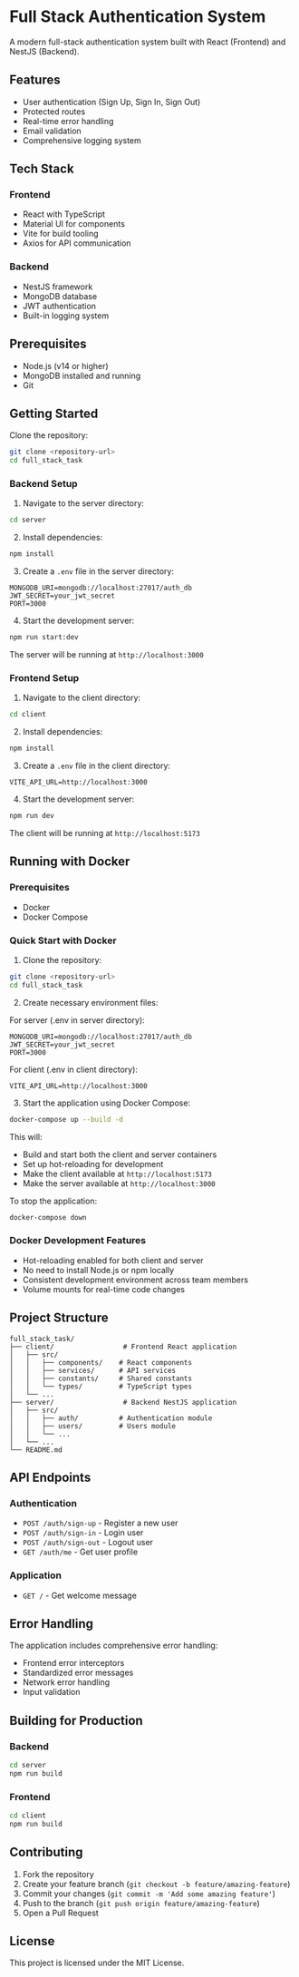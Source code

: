# Full Stack Authentication System

A modern full-stack authentication system built with React (Frontend) and NestJS (Backend).

## Features

- User authentication (Sign Up, Sign In, Sign Out)
- Protected routes
- Real-time error handling
- Email validation
- Comprehensive logging system

## Tech Stack

### Frontend
- React with TypeScript
- Material UI for components
- Vite for build tooling
- Axios for API communication

### Backend
- NestJS framework
- MongoDB database
- JWT authentication
- Built-in logging system

## Prerequisites

- Node.js (v14 or higher)
- MongoDB installed and running
- Git

## Getting Started

Clone the repository:
```bash
git clone <repository-url>
cd full_stack_task
```

### Backend Setup

1. Navigate to the server directory:
```bash
cd server
```

2. Install dependencies:
```bash
npm install
```

3. Create a `.env` file in the server directory:
```
MONGODB_URI=mongodb://localhost:27017/auth_db
JWT_SECRET=your_jwt_secret
PORT=3000
```

4. Start the development server:
```bash
npm run start:dev
```

The server will be running at `http://localhost:3000`

### Frontend Setup

1. Navigate to the client directory:
```bash
cd client
```

2. Install dependencies:
```bash
npm install
```

3. Create a `.env` file in the client directory:
```
VITE_API_URL=http://localhost:3000
```

4. Start the development server:
```bash
npm run dev
```

The client will be running at `http://localhost:5173`

## Running with Docker

### Prerequisites
- Docker
- Docker Compose

### Quick Start with Docker

1. Clone the repository:
```bash
git clone <repository-url>
cd full_stack_task
```

2. Create necessary environment files:

For server (.env in server directory):
```
MONGODB_URI=mongodb://localhost:27017/auth_db
JWT_SECRET=your_jwt_secret
PORT=3000
```

For client (.env in client directory):
```
VITE_API_URL=http://localhost:3000
```

3. Start the application using Docker Compose:
```bash
docker-compose up --build -d
```

This will:
- Build and start both the client and server containers
- Set up hot-reloading for development
- Make the client available at `http://localhost:5173`
- Make the server available at `http://localhost:3000`

To stop the application:
```bash
docker-compose down
```

### Docker Development Features
- Hot-reloading enabled for both client and server
- No need to install Node.js or npm locally
- Consistent development environment across team members
- Volume mounts for real-time code changes

## Project Structure

```
full_stack_task/
├── client/                 # Frontend React application
│   ├── src/
│   │   ├── components/    # React components
│   │   ├── services/      # API services
│   │   ├── constants/     # Shared constants
│   │   └── types/         # TypeScript types
│   └── ...
├── server/                 # Backend NestJS application
│   ├── src/
│   │   ├── auth/          # Authentication module
│   │   ├── users/         # Users module
│   │   └── ...
│   └── ...
└── README.md
```

## API Endpoints

### Authentication
- `POST /auth/sign-up` - Register a new user
- `POST /auth/sign-in` - Login user
- `POST /auth/sign-out` - Logout user
- `GET /auth/me` - Get user profile

### Application
- `GET /` - Get welcome message

## Error Handling

The application includes comprehensive error handling:
- Frontend error interceptors
- Standardized error messages
- Network error handling
- Input validation


## Building for Production

### Backend
```bash
cd server
npm run build
```

### Frontend
```bash
cd client
npm run build
```

## Contributing

1. Fork the repository
2. Create your feature branch (`git checkout -b feature/amazing-feature`)
3. Commit your changes (`git commit -m 'Add some amazing feature'`)
4. Push to the branch (`git push origin feature/amazing-feature`)
5. Open a Pull Request

## License

This project is licensed under the MIT License. 